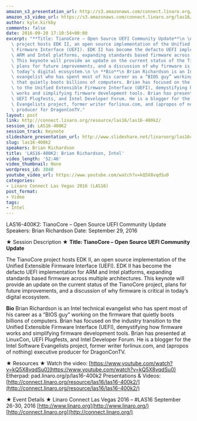 ```yaml
---
amazon_s3_presentation_url: http://s3.amazonaws.com/connect.linaro.org/las16/Presentations/Thursday/LAS16-400K2%20-%20tianocore%20linaro%20connect%202016.pdf
amazon_s3_video_url: https://s3.amazonaws.com/connect.linaro.org/las16/Videos/Thursday/LAS16-400K2-%20Keynote-TianoCore%20Open%20Source%20UEFI%20Community%20Update.mp4
author: kyle.kirkby
comments: false
date: 2016-09-20 17:10:54+00:00
excerpt: "**Title: TianoCore – Open Source UEFI Community Update**\n \n The TianoCore\
  \ project hosts EDK II, an open source implementation of the Unified Extensible\
  \ Firmware Interface (UEFI). EDK II has become the defacto UEFI implementation for\
  \ ARM and Intel platforms, expanding standards based firmware across multiple architectures.\
  \ This keynote will provide an update on the current status of the TianoCore project,\
  \ plans for future improvements, and a discussion of why firmware is critical in\
  \ today’s digital ecosystem.\n \n **Bio**\n Brian Richardson is an Intel technical\
  \ evangelist who has spent most of his career as a “BIOS guy” working on the firmware\
  \ that quietly boots billions of computers. Brian has focused on the industry transition\
  \ to the Unified Extensible Firmware Interface (UEFI), demystifying how firmware\
  \ works and simplifying firmware development tools. Brian has presented at LinuxCon,\
  \ UEFI Plugfests, and Intel Developer Forum. He is a blogger for the Intel Software\
  \ Evangelists project, former writer forlinux.com, and (apropos of nothing) executive\
  \ producer for DragonConTV."
layout: post
link: http://connect.linaro.org/resource/las16/las16-400k2/
session_id: LAS16-400K2
session_track: Keynote
slideshare_presentation_url: http://www.slideshare.net/linaroorg/las16400k2-tianocore-open-source-uefi-community-update
slug: las16-400k2
speakers: Brian Richardson
title: 'LAS16-400K2: Brian Richardson, Intel'
video_length: '52:46'
video_thumbnail: None
wordpress_id: 3840
youtube_video_url: https://www.youtube.com/watch?v=kQ5X8vqdSu0
categories:
- Linaro Connect Las Vegas 2016 (LAS16)
post_format:
- Video
tags:
- Intel
---
```


LAS16-400K2: TianoCore – Open Source UEFI Community Update
Speakers: Brian Richardson
Date: September 29, 2016

★ Session Description ★
**Title: TianoCore – Open Source UEFI Community Update**

The TianoCore project hosts EDK II, an open source implementation of the Unified Extensible Firmware Interface (UEFI). EDK II has become the defacto UEFI implementation for ARM and Intel platforms, expanding standards based firmware across multiple architectures. This keynote will provide an update on the current status of the TianoCore project, plans for future improvements, and a discussion of why firmware is critical in today’s digital ecosystem.

**Bio**
Brian Richardson is an Intel technical evangelist who has spent most of his career as a “BIOS guy” working on the firmware that quietly boots billions of computers. Brian has focused on the industry transition to the Unified Extensible Firmware Interface (UEFI), demystifying how firmware works and simplifying firmware development tools. Brian has presented at LinuxCon, UEFI Plugfests, and Intel Developer Forum. He is a blogger for the Intel Software Evangelists project, former writer forlinux.com, and (apropos of nothing) executive producer for DragonConTV.

★ Resources ★
Watch the video: [https://www.youtube.com/watch?v=kQ5X8vqdSu0](https://www.youtube.com/watch?v=kQ5X8vqdSu0)
Etherpad: pad.linaro.org/p/las16-400k2
Presentations & Videos: [http://connect.linaro.org/resource/las16/las16-400k2/](http://connect.linaro.org/resource/las16/las16-400k2/)

★ Event Details ★
Linaro Connect Las Vegas 2016 – #LAS16
September 26-30, 2016
[http://www.linaro.org](http://www.linaro.org/)
[http://connect.linaro.org](http://connect.linaro.org/)

